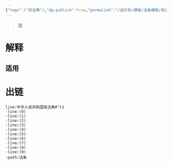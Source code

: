 ```yaml
---
{"tags":["民法典"],"dg-publish":true,"permalink":"/运行杂/模板/法条模板/民法典模板/","dgPassFrontmatter":true,"created":"2024-11-15T11:01:11.160+08:00","updated":"2024-11-18T14:59:42.984+08:00"}
---
```


>民
# 解释
## 适用
# 出链
```query
line:中华人民共和国民法典#^t1
-line:(0)
-line:(1)
-line:(2)
-line:(3)
-line:(4)
-line:(5)
-line:(6)
-line:(7)
-line:(8)
-line:(9)
-path:法条
```
